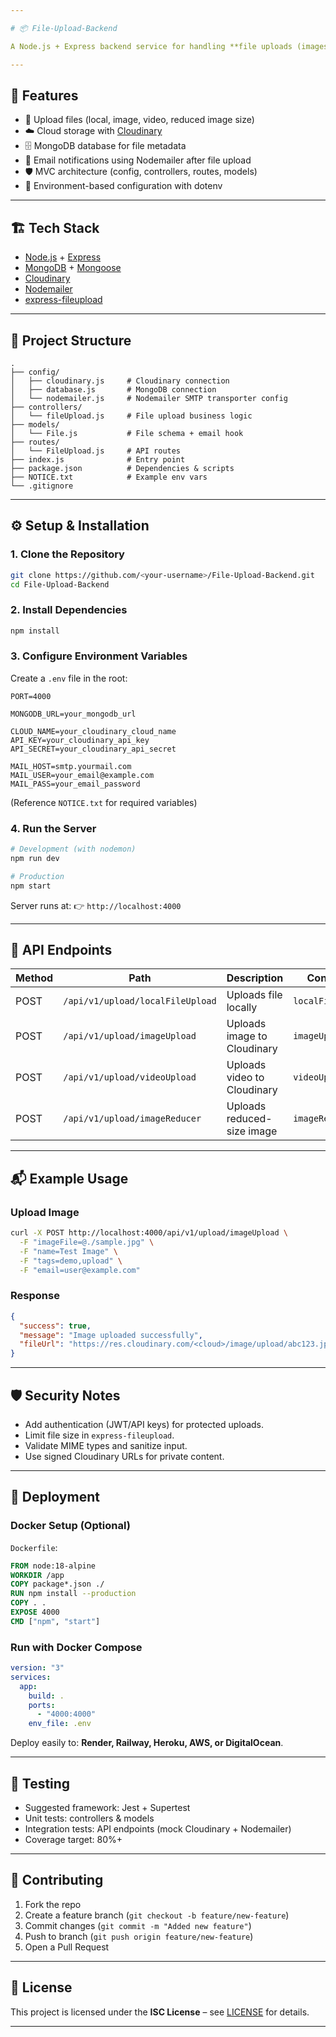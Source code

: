 ```yaml
---

# 📦 File-Upload-Backend

A Node.js + Express backend service for handling **file uploads (images, videos, local files)** with **Cloudinary integration**, **MongoDB (Mongoose)** for metadata, and **Nodemailer** for email notifications.

---
```


## 🚀 Features

* 📂 Upload files (local, image, video, reduced image size)
* ☁️ Cloud storage with [Cloudinary](https://cloudinary.com/)
* 🗄️ MongoDB database for file metadata
* 📧 Email notifications using Nodemailer after file upload
* 🛡️ MVC architecture (config, controllers, routes, models)
* 🔐 Environment-based configuration with dotenv

---

## 🏗️ Tech Stack

* [Node.js](https://nodejs.org/) + [Express](https://expressjs.com/)
* [MongoDB](https://www.mongodb.com/) + [Mongoose](https://mongoosejs.com/)
* [Cloudinary](https://cloudinary.com/documentation/node_integration)
* [Nodemailer](https://nodemailer.com/about/)
* [express-fileupload](https://www.npmjs.com/package/express-fileupload)

---

## 📂 Project Structure

```
.
├── config/
│   ├── cloudinary.js     # Cloudinary connection
│   ├── database.js       # MongoDB connection
│   └── nodemailer.js     # Nodemailer SMTP transporter config
├── controllers/
│   └── fileUpload.js     # File upload business logic
├── models/
│   └── File.js           # File schema + email hook
├── routes/
│   └── FileUpload.js     # API routes
├── index.js              # Entry point
├── package.json          # Dependencies & scripts
├── NOTICE.txt            # Example env vars
└── .gitignore

```

---

## ⚙️ Setup & Installation

### 1. Clone the Repository

```bash
git clone https://github.com/<your-username>/File-Upload-Backend.git
cd File-Upload-Backend
```

### 2. Install Dependencies

```bash
npm install
```

### 3. Configure Environment Variables

Create a `.env` file in the root:

```env
PORT=4000

MONGODB_URL=your_mongodb_url

CLOUD_NAME=your_cloudinary_cloud_name
API_KEY=your_cloudinary_api_key
API_SECRET=your_cloudinary_api_secret

MAIL_HOST=smtp.yourmail.com
MAIL_USER=your_email@example.com
MAIL_PASS=your_email_password
```

(Reference `NOTICE.txt` for required variables)

### 4. Run the Server

```bash
# Development (with nodemon)
npm run dev

# Production
npm start
```

Server runs at:
👉 `http://localhost:4000`

---

## 📡 API Endpoints

| Method | Path                             | Description                 | Controller        |
| ------ | -------------------------------- | --------------------------- | ----------------- |
| POST   | `/api/v1/upload/localFileUpload` | Uploads file locally        | `localFileUpload` |
| POST   | `/api/v1/upload/imageUpload`     | Uploads image to Cloudinary | `imageUpload`     |
| POST   | `/api/v1/upload/videoUpload`     | Uploads video to Cloudinary | `videoUpload`     |
| POST   | `/api/v1/upload/imageReducer`    | Uploads reduced-size image  | `imageReducer`    |

---

## 📬 Example Usage

### Upload Image

```bash
curl -X POST http://localhost:4000/api/v1/upload/imageUpload \
  -F "imageFile=@./sample.jpg" \
  -F "name=Test Image" \
  -F "tags=demo,upload" \
  -F "email=user@example.com"
```

### Response

```json
{
  "success": true,
  "message": "Image uploaded successfully",
  "fileUrl": "https://res.cloudinary.com/<cloud>/image/upload/abc123.jpg"
}
```

---

## 🛡️ Security Notes

* Add authentication (JWT/API keys) for protected uploads.
* Limit file size in `express-fileupload`.
* Validate MIME types and sanitize input.
* Use signed Cloudinary URLs for private content.

---

## 🚀 Deployment

### Docker Setup (Optional)

`Dockerfile`:

```dockerfile
FROM node:18-alpine
WORKDIR /app
COPY package*.json ./
RUN npm install --production
COPY . .
EXPOSE 4000
CMD ["npm", "start"]
```

### Run with Docker Compose

```yaml
version: "3"
services:
  app:
    build: .
    ports:
      - "4000:4000"
    env_file: .env
```

Deploy easily to: **Render, Railway, Heroku, AWS, or DigitalOcean**.

---

## 🧪 Testing

* Suggested framework: Jest + Supertest
* Unit tests: controllers & models
* Integration tests: API endpoints (mock Cloudinary + Nodemailer)
* Coverage target: 80%+

---

## 🤝 Contributing

1. Fork the repo
2. Create a feature branch (`git checkout -b feature/new-feature`)
3. Commit changes (`git commit -m "Added new feature"`)
4. Push to branch (`git push origin feature/new-feature`)
5. Open a Pull Request

---

## 📜 License

This project is licensed under the **ISC License** – see [LICENSE](LICENSE) for details.

---
